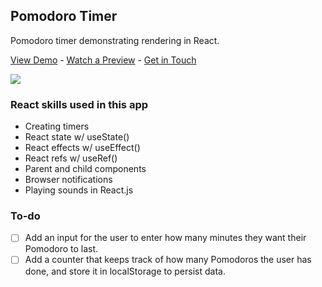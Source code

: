 ## Pomodoro Timer

Pomodoro timer demonstrating rendering in React.

[View Demo](https://frosty-colden-d2c1eb.netlify.app/) - [Watch a Preview](https://www.youtube.com/watch?v=rw3lwreYHcI) - [Get in Touch](https://www.carlosalfaro.dev/)

[![](https://res.cloudinary.com/devbysalas/image/upload/v1623448266/my-media/Pomodoro-gif_t4gvxw.gif)](https://www.carlosalfaro.dev/)

### React skills used in this app

- Creating timers
- React state w/ useState()
- React effects w/ useEffect()
- React refs w/ useRef()
- Parent and child components
- Browser notifications
- Playing sounds in React.js

### To-do

- [ ] Add an input for the user to enter how many minutes they want their Pomodoro to last.
- [ ] Add a counter that keeps track of how many Pomodoros the user has done, and store it in localStorage to persist data.
